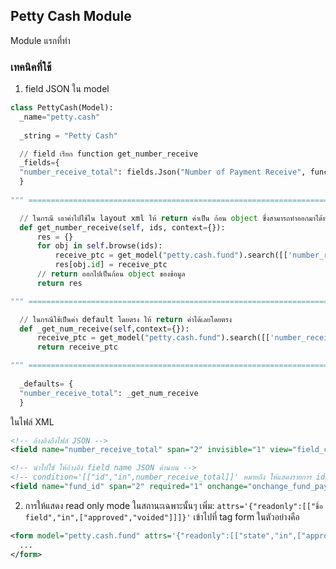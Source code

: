 ## Petty Cash Module
Module แรกที่ทำ

### เทคนิคที่ใช้
1. field JSON
  ใน model
  ```python
  class PettyCash(Model):
    _name="petty.cash"
    
    _string = "Petty Cash"
  
    // field เรียก function get_number_receive
    _fields={
    "number_receive_total": fields.Json("Number of Payment Receive", function="get_number_receive"),
    }
    
""" ============================================================================== """

    // ในกรณี เอาค่าไปใช้ใน layout xml ให้ return ค่าเป็น ก้อน object ซึ่งสามารถทำออกมาได้หลาย function
    def get_number_receive(self, ids, context={}):
        res = {}
        for obj in self.browse(ids):
            receive_ptc = get_model("petty.cash.fund").search([['number_receive', '!=', None]])
            res[obj.id] = receive_ptc
        // return ออกไปเป็นก้อน object ของข้อมูล
        return res

""" ============================================================================== """

    // ในกรณีใช้เป็นค่า default โดยตรง ให้ return ค่าได้เลยโดยตรง
    def _get_num_receive(self,context={}):
        receive_ptc = get_model("petty.cash.fund").search([['number_receive', '!=', None]])
        return receive_ptc

""" ============================================================================== """
    
    _defaults= {
    "number_receive_total": _get_num_receive
    }
  ```
  
  ในไฟล์ XML
  ```xml
  <!-- อ้างอิงถึงไฟล์ JSON -->
  <field name="number_receive_total" span="2" invisible="1" view="field_code"/>
  
  <!-- นำไปใช้ ให้อ้างอิง field name JSON ด้านบน -->
  <!-- condition='[["id","in",number_receive_total]]' หมายถึง ให้แสดงรายการ id ที่มี Receive Petty Cash อยู่ -->
  <field name="fund_id" span="2" required="1" onchange="onchange_fund_pay" condition='[["id","in",number_receive_total]]'/>
  ```
  
  2. การให้แสดง read only mode ในสถานะเฉพาะนั้นๆ
  เพิ่ม:
  ` attrs='{"readonly":[["ชื่อ field","in",["approved","voided"]]]}' `
  เข้าไปที่ tag form ในตัวอย่างคือ 
  
  ```xml
  <form model="petty.cash.fund" attrs='{"readonly":[["state","in",["approved","voided"]]]}' show_company="1">
    ...
  </form>
  ```
